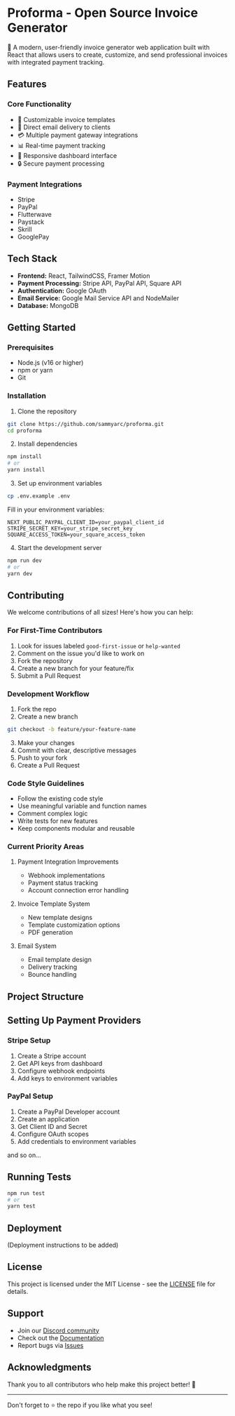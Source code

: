 # Proforma - Open Source Invoice Generator

🚀 A modern, user-friendly invoice generator web application built with React that allows users to create, customize, and send professional invoices with integrated payment tracking.

## Features

### Core Functionality
- 📝 Customizable invoice templates
- 💌 Direct email delivery to clients
- 💳 Multiple payment gateway integrations
- 📊 Real-time payment tracking
- 📱 Responsive dashboard interface
- 🔒 Secure payment processing

### Payment Integrations
- Stripe
- PayPal
- Flutterwave
- Paystack
- Skrill
- GooglePay

## Tech Stack

- **Frontend:** React, TailwindCSS, Framer Motion
- **Payment Processing:** Stripe API, PayPal API, Square API
- **Authentication:** Google OAuth
- **Email Service:** Google Mail Service API and NodeMailer
- **Database:** MongoDB

## Getting Started

### Prerequisites
- Node.js (v16 or higher)
- npm or yarn
- Git

### Installation

1. Clone the repository
```bash
git clone https://github.com/sammyarc/proforma.git
cd proforma
```

2. Install dependencies
```bash
npm install
# or
yarn install
```

3. Set up environment variables
```bash
cp .env.example .env
```
Fill in your environment variables:
```
NEXT_PUBLIC_PAYPAL_CLIENT_ID=your_paypal_client_id
STRIPE_SECRET_KEY=your_stripe_secret_key
SQUARE_ACCESS_TOKEN=your_square_access_token
```

4. Start the development server
```bash
npm run dev
# or
yarn dev
```

## Contributing

We welcome contributions of all sizes! Here's how you can help:

### For First-Time Contributors

1. Look for issues labeled `good-first-issue` or `help-wanted`
2. Comment on the issue you'd like to work on
3. Fork the repository
4. Create a new branch for your feature/fix
5. Submit a Pull Request

### Development Workflow

1. Fork the repo
2. Create a new branch
```bash
git checkout -b feature/your-feature-name
```
3. Make your changes
4. Commit with clear, descriptive messages
5. Push to your fork
6. Create a Pull Request

### Code Style Guidelines

- Follow the existing code style
- Use meaningful variable and function names
- Comment complex logic
- Write tests for new features
- Keep components modular and reusable

### Current Priority Areas

1. Payment Integration Improvements
   - Webhook implementations
   - Payment status tracking
   - Account connection error handling

2. Invoice Template System
   - New template designs
   - Template customization options
   - PDF generation

3. Email System
   - Email template design
   - Delivery tracking
   - Bounce handling

## Project Structure

## Setting Up Payment Providers

### Stripe Setup
1. Create a Stripe account
2. Get API keys from dashboard
3. Configure webhook endpoints
4. Add keys to environment variables

### PayPal Setup
1. Create a PayPal Developer account
2. Create an application
3. Get Client ID and Secret
4. Configure OAuth scopes
5. Add credentials to environment variables

and so on...

## Running Tests
```bash
npm run test
# or
yarn test
```

## Deployment

(Deployment instructions to be added)

## License

This project is licensed under the MIT License - see the [LICENSE](LICENSE) file for details.

## Support

- Join our [Discord community](link-to-discord)
- Check out the [Documentation](link-to-docs)
- Report bugs via [Issues](link-to-issues)

## Acknowledgments

Thank you to all contributors who help make this project better! 🙏

---

Don't forget to ⭐ the repo if you like what you see!
